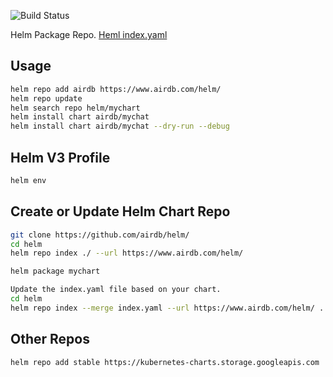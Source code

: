 ![Build Status](https://github.com/airdb/sailor/workflows/Go/badge.svg)

Helm Package Repo. [Heml index.yaml](/helm/index.yaml)

## Usage

```bash
helm repo add airdb https://www.airdb.com/helm/
helm repo update
helm search repo helm/mychart
helm install chart airdb/mychat
helm install chart airdb/mychat --dry-run --debug
```

## Helm V3 Profile

```bash
helm env
```

## Create or Update Helm Chart Repo

```bash
git clone https://github.com/airdb/helm/
cd helm
helm repo index ./ --url https://www.airdb.com/helm/

helm package mychart

Update the index.yaml file based on your chart.
cd helm
helm repo index --merge index.yaml --url https://www.airdb.com/helm/ .
```

## Other Repos

```bash
helm repo add stable https://kubernetes-charts.storage.googleapis.com
```
